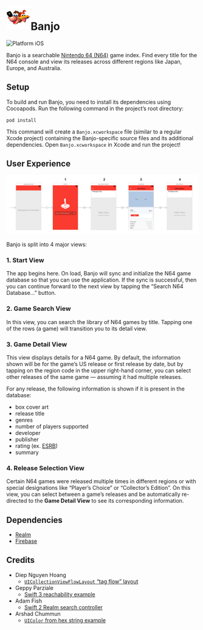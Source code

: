 <img src="https://raw.githubusercontent.com/jarrodparkes/images/master/banjo.png?raw=true" alt="Banjo" align="left" height="64">

# Banjo

![Platform iOS](https://img.shields.io/badge/platform-iOS-blue.svg)

Banjo is a searchable [Nintendo 64 (N64)](https://en.wikipedia.org/wiki/Nintendo_64) game index. Find every title for the N64 console and view its releases across different regions like Japan, Europe, and Australia.

## Setup

To build and run Banjo, you need to install its dependencies using Cocoapods. Run the following command in the project’s root directory:

```
pod install
```

This command will create a `Banjo.xcworkspace` file (similar to a regular Xcode project) containing the Banjo-specific source files and its additional dependencies. Open `Banjo.xcworkspace` in Xcode and run the project!

## User Experience

![Banjo Storyboard](https://raw.githubusercontent.com/jarrodparkes/images/master/banjo-screens-numbered.png)

Banjo is split into 4 major views:

### 1. Start View

The app begins here. On load, Banjo will sync and initialize the N64 game database so that you can use the application. If the sync is successful, then you can continue forward to the next view by tapping the “Search N64 Database…” button.

### 2. Game Search View

In this view, you can search the library of N64 games by title. Tapping one of the rows (a game) will transition you to its detail view.

### 3. Game Detail View

This view displays details for a N64 game. By default, the information shown will be for the game’s US release or first release by date, but by tapping on the region code in the upper right-hand corner, you can select other releases of the same game — assuming it had multiple releases.

For any release, the following information is shown if it is present in the database:

- box cover art
- release title
- genres
- number of players supported
- developer
- publisher
- rating (ex. [ESRB](http://www.esrb.org))
- summary

### 4. Release Selection View

Certain N64 games were released multiple times in different regions or with special designations like “Player’s Choice” or “Collector’s Edition”. On this view, you can select between a game’s releases and be automatically re-directed to the **Game Detail View** to see its corresponding information.

## Dependencies

- [Realm](https://realm.io)
- [Firebase](https://firebase.google.com)

## Credits

- Diep Nguyen Hoang 
  - [`UICollectionViewFlowLayout` “tag flow” layout](https://github.com/luceefer/TagFlowExample)
- Geppy Parziale
  - [Swift 3 reachability example](http://www.invasivecode.com/weblog/network-reachability-in-swift)
- Adam Fish
  - [Swift 2 Realm search controller](https://github.com/bigfish24/ABFRealmSearchViewController)
- Arshad Chummun
  - [`UIColor` from hex string example](https://gist.github.com/arshad/de147c42d7b3063ef7bc)
